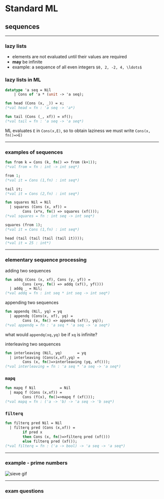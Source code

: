 # Standard ML

## sequences

---

### lazy lists

* elements are not evaluated until their values are required
* **may** be infinite
* example: a sequence of all even integers `$0, 2, -2, 4, \ldots$`

<!--vert-->

### lazy lists in ML

```sml
datatype 'a seq = Nil
    | Cons of 'a * (unit -> 'a seq);

fun head (Cons (x, _)) = x;
(*val head = fn : 'a seq -> 'a*)

fun tail (Cons (_, xf)) = xf();
(*val tail = fn : 'a seq -> 'a seq*)
```
<!-- .element: data-thebe-executable-sml -->

ML evaluates `E` in `Cons(x,E)`, so to obtain laziness we must write `Cons(x, fn()=>E)`

---

### examples of sequences

```sml
fun from k = Cons (k, fn() => from (k+1));
(*val from = fn : int -> int seq*)

from 1;
(*val it = Cons (1,fn) : int seq*)

tail it;
(*val it = Cons (2,fn) : int seq*)
```
<!-- .element: data-thebe-executable-sml -->

<!--vert-->

```sml
fun squares Nil = Nil
  | squares (Cons (x, xf)) =
        Cons (x*x, fn() => squares (xf()));
(*val squares = fn : int seq -> int seq*)

squares (from 1);
(*val it = Cons (1,fn) : int seq*)

head (tail (tail (tail (tail it))));
(*val it = 25 : int*)
```
<!-- .element: data-thebe-executable-sml -->

---

### elementary sequence processing

adding two sequences

```sml
fun addq (Cons (x, xf), Cons (y, yf)) =
        Cons (x+y, fn() => addq (xf(), yf()))
  | addq _ = Nil;
(*val addq = fn : int seq * int seq -> int seq*)
```
<!-- .element: data-thebe-executable-sml -->

<!--vert-->

<!-- .slide: data-background-iframe="http://localhost:8888/notebooks/tut9-sequence-functions.ipynb" data-background-interactive -->

<!--vert-->

appending two sequences

```sml
fun appendq (Nil, yq) = yq
  | appendq (Cons(x, xf), yq) =
        Cons (x, fn() => appendq (xf(), yq));
(*val appendq = fn : 'a seq * 'a seq -> 'a seq*)
```
<!-- .element: data-thebe-executable-sml -->

what would `appendq(xq,yq)` be if `xq` is infinite?

<!--vert-->

interleaving two sequences

```sml
fun interleaving (Nil, yq)       = yq
  | interleaving (Cons(x,xf),yq) =
        Cons (x, fn()=>interleaving (yq, xf()));
(*val interleaving = fn : 'a seq * 'a seq -> 'a seq*)
```
<!-- .element: data-thebe-executable-sml -->

<!--vert-->

### `mapq`

```sml
fun mapq f Nil           = Nil
  | mapq f (Cons (x,xf)) =
        Cons (f(x), fn()=>mapq f (xf()));
(*val mapq = fn : ('a -> 'b) -> 'a seq -> 'b seq*)
```
<!-- .element: data-thebe-executable-sml -->

<!--vert-->

### `filterq`

```sml
fun filterq pred Nil = Nil
  | filterq pred (Cons (x,xf)) =
        if pred x
        then Cons (x, fn()=>filterq pred (xf()))
        else filterq pred (xf());
(*val filterq = fn : ('a -> bool) -> 'a seq -> 'a seq*)
```
<!-- .element: data-thebe-executable-sml -->

---

### example - prime numbers

![sieve gif](./imgs/tut9-sieve.gif)

<!--vert-->

<!-- .slide: data-background-iframe="http://localhost:8888/notebooks/tut9-primes.ipynb" data-background-interactive -->

---

### exam questions

<!--vert-->

<!-- .slide: data-background-iframe="http://localhost:8888/notebooks/tut9-exam-question-1.ipynb" data-background-interactive -->

<!--vert-->

<!-- .slide: data-background-iframe="http://localhost:8888/notebooks/tut9-exam-question-2.ipynb" data-background-interactive -->

<!--vert-->

<!-- .slide: data-background-iframe="http://localhost:8888/notebooks/tut9-exam-question-3.ipynb" data-background-interactive -->